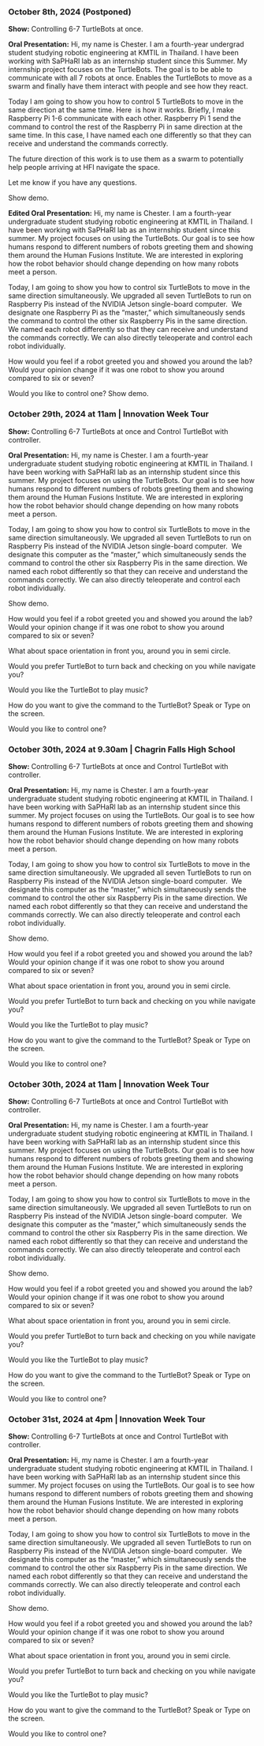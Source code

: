
### October 8th, 2024 (Postponed)

**Show:** Controlling 6-7 TurtleBots at once.

**Oral Presentation:** Hi, my name is Chester. I am a fourth-year undergrad student studying robotic engineering at KMTIL in Thailand. I have been working with SaPHaRl lab as an internship student since this Summer. My internship project focuses on the TurtleBots. The goal is to be able to communicate with all 7 robots at once. Enables the TurtleBots to move as a swarm and finally have them interact with people and see how they react.

Today I am going to show you how to control 5 TurtleBots to move in the same direction at the same time. Here  is how it works. Briefly, I make Raspberry Pi 1-6 communicate with each other. Raspberry Pi 1 send the command to control the rest of the Raspberry Pi in same direction at the same time. In this case, I have named each one differently so that they can receive and understand the commands correctly.

The future direction of this work is to use them as a swarm to potentially help people arriving at HFI navigate the space.

Let me know if you have any questions.

Show demo.

**Edited Oral Presentation:** Hi, my name is Chester. I am a fourth-year undergraduate student studying robotic engineering at KMTIL in Thailand. I have been working with SaPHaRl lab as an internship student since this summer. My project focuses on using the TurtleBots. Our goal is to see how humans respond to different numbers of robots greeting them and showing them around the Human Fusions Institute. We are interested in exploring how the robot behavior should change depending on how many robots meet a person.
  
Today, I am going to show you how to control six TurtleBots to move in the same direction simultaneously. We upgraded all seven TurtleBots to run on Raspberry Pis instead of the NVIDIA Jetson single-board computer.  We designate one Raspberry Pi as the “master,” which simultaneously sends the command to control the other six Raspberry Pis in the same direction. We named each robot differently so that they can receive and understand the commands correctly. We can also directly teleoperate and control each robot individually.

How would you feel if a robot greeted you and showed you around the lab? Would your opinion change if it was one robot to show you around compared to six or seven?

Would you like to control one? Show demo.


### October 29th, 2024 at 11am | Innovation Week Tour

**Show:** Controlling 6-7 TurtleBots at once and Control TurtleBot with controller.

**Oral Presentation:** Hi, my name is Chester. I am a fourth-year undergraduate student studying robotic engineering at KMTIL in Thailand. I have been working with SaPHaRl lab as an internship student since this summer. My project focuses on using the TurtleBots. Our goal is to see how humans respond to different numbers of robots greeting them and showing them around the Human Fusions Institute. We are interested in exploring how the robot behavior should change depending on how many robots meet a person.
  
Today, I am going to show you how to control six TurtleBots to move in the same direction simultaneously. We upgraded all seven TurtleBots to run on Raspberry Pis instead of the NVIDIA Jetson single-board computer.  We designate this computer as the “master,” which simultaneously sends the command to control the other six Raspberry Pis in the same direction. We named each robot differently so that they can receive and understand the commands correctly. We can also directly teleoperate and control each robot individually.

Show demo.

How would you feel if a robot greeted you and showed you around the lab? Would your opinion change if it was one robot to show you around compared to six or seven?

What about space orientation in front you, around you in semi circle.

Would you prefer TurtleBot to turn back and checking on you while navigate you?

Would you like the TurtleBot to play music?

How do you want to give the command to the TurtleBot? Speak or Type on the screen.

Would you like to control one?


### October 30th, 2024 at 9.30am | Chagrin Falls High School

**Show:** Controlling 6-7 TurtleBots at once and Control TurtleBot with controller.

**Oral Presentation:** Hi, my name is Chester. I am a fourth-year undergraduate student studying robotic engineering at KMTIL in Thailand. I have been working with SaPHaRl lab as an internship student since this summer. My project focuses on using the TurtleBots. Our goal is to see how humans respond to different numbers of robots greeting them and showing them around the Human Fusions Institute. We are interested in exploring how the robot behavior should change depending on how many robots meet a person.
  
Today, I am going to show you how to control six TurtleBots to move in the same direction simultaneously. We upgraded all seven TurtleBots to run on Raspberry Pis instead of the NVIDIA Jetson single-board computer.  We designate this computer as the “master,” which simultaneously sends the command to control the other six Raspberry Pis in the same direction. We named each robot differently so that they can receive and understand the commands correctly. We can also directly teleoperate and control each robot individually.

Show demo.

How would you feel if a robot greeted you and showed you around the lab? Would your opinion change if it was one robot to show you around compared to six or seven?

What about space orientation in front you, around you in semi circle.

Would you prefer TurtleBot to turn back and checking on you while navigate you?

Would you like the TurtleBot to play music?

How do you want to give the command to the TurtleBot? Speak or Type on the screen.

Would you like to control one?


### October 30th, 2024 at 11am | Innovation Week Tour

**Show:** Controlling 6-7 TurtleBots at once and Control TurtleBot with controller.

**Oral Presentation:** Hi, my name is Chester. I am a fourth-year undergraduate student studying robotic engineering at KMTIL in Thailand. I have been working with SaPHaRl lab as an internship student since this summer. My project focuses on using the TurtleBots. Our goal is to see how humans respond to different numbers of robots greeting them and showing them around the Human Fusions Institute. We are interested in exploring how the robot behavior should change depending on how many robots meet a person.
  
Today, I am going to show you how to control six TurtleBots to move in the same direction simultaneously. We upgraded all seven TurtleBots to run on Raspberry Pis instead of the NVIDIA Jetson single-board computer.  We designate this computer as the “master,” which simultaneously sends the command to control the other six Raspberry Pis in the same direction. We named each robot differently so that they can receive and understand the commands correctly. We can also directly teleoperate and control each robot individually.

Show demo.

How would you feel if a robot greeted you and showed you around the lab? Would your opinion change if it was one robot to show you around compared to six or seven?

What about space orientation in front you, around you in semi circle.

Would you prefer TurtleBot to turn back and checking on you while navigate you?

Would you like the TurtleBot to play music?

How do you want to give the command to the TurtleBot? Speak or Type on the screen.

Would you like to control one?


### October 31st, 2024 at 4pm | Innovation Week Tour

**Show:** Controlling 6-7 TurtleBots at once and Control TurtleBot with controller.

**Oral Presentation:** Hi, my name is Chester. I am a fourth-year undergraduate student studying robotic engineering at KMTIL in Thailand. I have been working with SaPHaRl lab as an internship student since this summer. My project focuses on using the TurtleBots. Our goal is to see how humans respond to different numbers of robots greeting them and showing them around the Human Fusions Institute. We are interested in exploring how the robot behavior should change depending on how many robots meet a person.
  
Today, I am going to show you how to control six TurtleBots to move in the same direction simultaneously. We upgraded all seven TurtleBots to run on Raspberry Pis instead of the NVIDIA Jetson single-board computer.  We designate this computer as the “master,” which simultaneously sends the command to control the other six Raspberry Pis in the same direction. We named each robot differently so that they can receive and understand the commands correctly. We can also directly teleoperate and control each robot individually.

Show demo.

How would you feel if a robot greeted you and showed you around the lab? Would your opinion change if it was one robot to show you around compared to six or seven?

What about space orientation in front you, around you in semi circle.

Would you prefer TurtleBot to turn back and checking on you while navigate you?

Would you like the TurtleBot to play music?

How do you want to give the command to the TurtleBot? Speak or Type on the screen.

Would you like to control one?